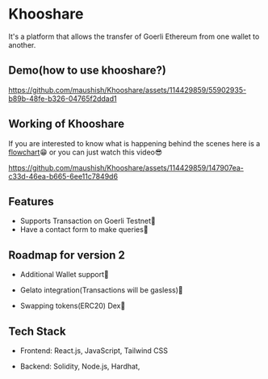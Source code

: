 
# Khooshare

It's a platform that allows the transfer of Goerli Ethereum from one wallet to another.


## Demo(how to use khooshare?)



https://github.com/maushish/Khooshare/assets/114429859/55902935-b89b-48fe-b326-04765f2ddad1



## Working of Khooshare
If you are interested to know what is happening behind the scenes here is a [flowchart](https://www.figma.com/file/kNHV9Yion1s6zOU67snAn5/Untitled?type=whiteboard&node-id=0%3A1&t=yXFp36YqabpQ7KZP-1)😁
or you can just watch this video😎


https://github.com/maushish/Khooshare/assets/114429859/147907ea-c33d-46ea-b665-6ee11c7849d6





## Features

- Supports Transaction on Goerli Testnet👀
- Have a contact form to make queries🤔

## Roadmap for version 2

- Additional Wallet support👀

- Gelato integration(Transactions will be gasless)🤩

- Swapping tokens(ERC20) Dex🫣




## Tech Stack
- Frontend: React.js, JavaScript, Tailwind CSS

- Backend: Solidity, Node.js, Hardhat,




